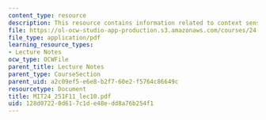 ```yaml
---
content_type: resource
description: This resource contains information related to context sensitivity.
file: https://ol-ocw-studio-app-production.s3.amazonaws.com/courses/24-251-introduction-to-philosophy-of-language-fall-2011/128d07220d617c1de48edd8a76b254f1_MIT24_251F11_lec10.pdf
file_type: application/pdf
learning_resource_types:
- Lecture Notes
ocw_type: OCWFile
parent_title: Lecture Notes
parent_type: CourseSection
parent_uid: a2c09ef5-e6e8-b2f7-60e2-f5764c86649c
resourcetype: Document
title: MIT24_251F11_lec10.pdf
uid: 128d0722-0d61-7c1d-e48e-dd8a76b254f1
---
```

